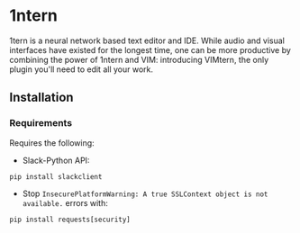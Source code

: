 # 1ntern
1tern is a neural network based text editor and IDE. While audio and visual
interfaces have existed for the longest time, one can be more productive by
combining the power of 1ntern and VIM: introducing VIMtern, the only plugin
you'll need to edit all your work.

## Installation

### Requirements
Requires the following:
- Slack-Python API:
```
pip install slackclient
```
- Stop `InsecurePlatformWarning: A true SSLContext object is not available.` 
  errors with:
```
pip install requests[security]
```


